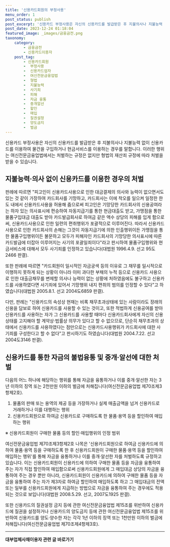 ```yaml
---
title: '신용카드회원의 부정사용'
menu_order: 1
post_status: publish
post_excerpt: '신용카드 부정사용은 자신의 신용카드를 발급받은 후 지불의사나 지불능력 없이 신용카드를 이용하여 물건을 구입하거나 현금서비스를 이용하는 경우를 말합니다. 이러한 행위는 여신전문금융업법에서는 처벌하는 규정은 없지만 형법의 재산죄 규정에 따라 처벌을 받을 수 있습니다.'
post_date: 2023-12-24 01:18:04
featured_image: _images/금융금전.png
taxonomy:
    category:
        - 금융금전
        - 신용카드이용자
    post_tag:
        - 신용카드회원
        -  부정사용
        -  신용카드업자
        -  여신전문금융업법
        -  형법
        -  지불능력
        -  사기죄
        -  피해
        -  자금 융통
        -  중개알선
        -  할인
        -  매입
        -  질권설정
        -  양도금지
        -  벌금
---
```



신용카드 부정사용은 자신의 신용카드를 발급받은 후 지불의사나 지불능력 없이 신용카드를 이용하여 물건을 구입하거나 현금서비스를 이용하는 경우를 말합니다. 이러한 행위는 여신전문금융업법에서는 처벌하는 규정은 없지만 형법의 재산죄 규정에 따라 처벌을 받을 수 있습니다.

## 지불능력·의사 없이 신용카드를 이용한 경우의 처벌

판례에 따르면 "피고인이 신용카드사용으로 인한 대금결제의 의사와 능력이 없으면서도 있는 것 같이 가장하여 카드회사를 기망하고, 카드회사는 이에 착오를 일으켜 일정한 한도 내에서 신용카드사용을 허용해 줌으로써 피고인은 기망당한 카드회사의 신용공여라는 하자 있는 의사표시에 편승하여 자동지급기를 통한 현금대출도 받고, 가맹점을 통한 물품구입대금 대출도 받아 카드발급회사로 하여금 같은 액수 상당의 피해를 입게 함으로써, 신용카드사용으로 인한 일련의 편취행위가 포괄적으로 이루어진다. 따라서 신용카드사용으로 인한 카드회사의 손해는 그것이 자동지급기에 의한 인출행위이든 가맹점을 통한 물품구입행위이든 불문하고 모두가 피해자인 카드회사의 기망당한 의사표시에 따른 카드발급에 터잡아 이루어지는 사기의 포괄일죄이다"라고 판시하여 물품구입행위와 현금서비스에 대해서 모두 사기죄를 인정하고 있습니다(대법원 1996.4.9. 선고 95도2466 판결).

또한 판례에 따르면 "카드회원이 일시적인 자금궁색 등의 이유로 그 채무를 일시적으로 이행하지 못하게 되는 상황이 아니라 이미 과다한 부채의 누적 등으로 신용카드 사용으로 인한 대출금채무를 변제할 의사나 능력이 없는 상황에 처하였음에도 불구하고 신용카드를 사용하였다면 사기죄에 있어서 기망행위 내지 편취의 범의를 인정할 수 있다"고 하였습니다(대법원 2005.8.1. 선고 2004도6859 판결).

다만, 판례는 "신용카드의 속성상 현재는 비록 채무초과상태에 있는 사람이라도 장래의 신용을 담보로 하여 신용카드를 사용할 수 있는 것이고, 또한 적법하게 신용공여를 받아 신용카드를 사용하는 자가 그 신용카드를 사용할 때마다 신용카드회사에게 자신의 신용상태를 고지해야 할 계약상·법률상 의무가 있다고 할 수 없으므로, 단순히 채무초과의 상태에서 신용카드를 사용하였다는 점만으로는 신용카드사용행위가 카드회사에 대한 사기죄를 구성한다고 할 수 없다"고 판시하기도 하였습니다(대법원 2004.7.22. 선고 2004도3146 판결).

## 신용카드를 통한 자금의 불법융통 및 중개·알선에 대한 처벌

다음의 어느 하나에 해당하는 행위를 통해 자금을 융통하거나 이를 중개·알선한 자는 3년 이하의 징역 또는 2천만원 이하의 벌금에 처해집니다(여신전문금융업법 제70조제3항제2호).

1. 물품의 판매 또는 용역의 제공 등을 가장하거나 실제 매출금액을 넘겨 신용카드로 거래하거나 이를 대행하는 행위
2. 신용카드회원으로 하여금 신용카드로 구매하도록 한 물품·용역 등을 할인하여 매입하는 행위

※ 신용카드회원이 구매한 물품 등의 할인·매입행위의 인정 범위

여신전문금융업법 제70조제3항제2호 나목은 '신용카드회원으로 하여금 신용카드에 의하여 물품·용역 등을 구매하도록 한 후 신용카드회원이 구매한 물품·용역 등을 할인하여 매입하는 행위'를 통해 자금을 융통하거나 이를 중개·알선한 자를 처벌하도록 규정하고 있습니다. 이는 신용카드회원이 신용카드에 의하여 구매한 물품 등을 자금을 융통하여 주는 자가 직접 할인하여 매입함으로써 신용카드회원에게 그 매입대금 상당의 자금을 융통하여 주는 경우 뿐만 아니라, 신용카드회원이 신용카드에 의하여 구매한 물품 등을 자금을 융통하여 주는 자가 제3자로 하여금 할인하여 매입하도록 하고 그 매입대금의 전액 또는 일부를 신용카드회원에게 지급하는 방법으로 자금을 융통하여 주는 경우에도 적용되는 것으로 보입니다(대법원 2008.5.29. 선고, 2007도1925 판결).

또한 신용카드의 질권설정 금지 등에 관한 여신전문금융업법 제15조를 위반하여 신용카드에 질권을 설정하거나 신용카드의 양도금지 등에 관한 여신전문금융업법 제15조를 위반하여 신용카드를 양도·양수한 자는 각각 1년 이하의 징역 또는 1천만원 이하의 벌금에 처해집니다(여신전문금융업법 제70조제4항제3호).


<!-- wp:separator -->
<hr class="wp-block-separator has-alpha-channel-opacity"/>
<!-- /wp:separator -->

<!-- wp:group {"backgroundColor":"base","layout":{"type":"constrained"}} -->
<div class="wp-block-group has-base-background-color has-background"><!-- wp:paragraph {"align":"center","fontSize":"medium"} -->
<p class="has-text-align-center has-large-font-size"><strong>대부업체사채이용자 관련 글 바로가기</strong></p>
<!-- /wp:paragraph -->


<!-- wp:latest-posts
{"categories":[{"id":13558,"count":19,"description":"","link":"https://uknowlaw.com/category/%eb%8c%80%eb%b6%80%ec%97%85%ec%b2%b4%ec%82%ac%ec%b1%84%ec%9d%b4%ec%9a%a9%ec%9e%90/","name":"대부업체사채이용자","slug":"대부업체사채이용자","taxonomy":"category","parent":0,"meta":[],"_links":{"self":[{"href":"https://uknowlaw.com/wp-json/wp/v2/categories/13558"}],"collection":[{"href":"https://uknowlaw.com/wp-json/wp/v2/categories"}],"about":[{"href":"https://uknowlaw.com/wp-json/wp/v2/taxonomies/category"}],"wp:post_type":[{"href":"https://uknowlaw.com/wp-json/wp/v2/posts?categories=13558"}],"curies":[{"name":"wp","href":"https://api.w.org/{rel}","templated":true}]}}],"postsToShow":100,"excerptLength":28,"postLayout":"grid","columns":2,"featuredImageAlign":"left","featuredImageSizeSlug":"large","fontSize":"small"} /--></div>
<!-- /wp:group -->